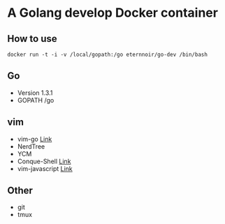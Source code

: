 # A Golang develop Docker container

## How to use

```
docker run -t -i -v /local/gopath:/go eternnoir/go-dev /bin/bash
```

## Go
* Version 1.3.1
* GOPATH /go

## vim 
* vim-go [Link](https://github.com/fatih/vim-go)
* NerdTree
* YCM
* Conque-Shell [Link](https://github.com/vim-scripts/Conque-Shell.git)
* vim-javascript [Link](https://github.com/pangloss/vim-javascript.git)

## Other
* git
* tmux

